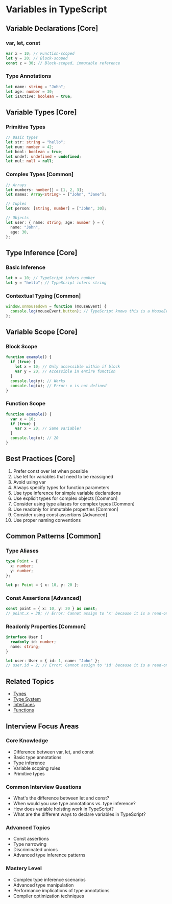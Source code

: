 # Variables in TypeScript

## Variable Declarations [Core]

### var, let, const

```typescript
var x = 10; // Function-scoped
let y = 20; // Block-scoped
const z = 30; // Block-scoped, immutable reference
```

### Type Annotations

```typescript
let name: string = "John";
let age: number = 30;
let isActive: boolean = true;
```

## Variable Types [Core]

### Primitive Types

```typescript
// Basic types
let str: string = "hello";
let num: number = 42;
let bool: boolean = true;
let undef: undefined = undefined;
let nul: null = null;
```

### Complex Types [Common]

```typescript
// Arrays
let numbers: number[] = [1, 2, 3];
let names: Array<string> = ["John", "Jane"];

// Tuples
let person: [string, number] = ["John", 30];

// Objects
let user: { name: string; age: number } = {
  name: "John",
  age: 30,
};
```

## Type Inference [Core]

### Basic Inference

```typescript
let x = 10; // TypeScript infers number
let y = "hello"; // TypeScript infers string
```

### Contextual Typing [Common]

```typescript
window.onmousedown = function (mouseEvent) {
  console.log(mouseEvent.button); // TypeScript knows this is a MouseEvent
};
```

## Variable Scope [Core]

### Block Scope

```typescript
function example() {
  if (true) {
    let x = 10; // Only accessible within if block
    var y = 20; // Accessible in entire function
  }
  console.log(y); // Works
  console.log(x); // Error: x is not defined
}
```

### Function Scope

```typescript
function example() {
  var x = 10;
  if (true) {
    var x = 20; // Same variable!
  }
  console.log(x); // 20
}
```

## Best Practices [Core]

1. Prefer const over let when possible
2. Use let for variables that need to be reassigned
3. Avoid using var
4. Always specify types for function parameters
5. Use type inference for simple variable declarations
6. Use explicit types for complex objects [Common]
7. Consider using type aliases for complex types [Common]
8. Use readonly for immutable properties [Common]
9. Consider using const assertions [Advanced]
10. Use proper naming conventions

## Common Patterns [Common]

### Type Aliases

```typescript
type Point = {
  x: number;
  y: number;
};

let p: Point = { x: 10, y: 20 };
```

### Const Assertions [Advanced]

```typescript
const point = { x: 10, y: 20 } as const;
// point.x = 30; // Error: Cannot assign to 'x' because it is a read-only property
```

### Readonly Properties [Common]

```typescript
interface User {
  readonly id: number;
  name: string;
}

let user: User = { id: 1, name: "John" };
// user.id = 2; // Error: Cannot assign to 'id' because it is a read-only property
```

## Related Topics

- [Types](./../types/types.md)
- [Type System](./../type-system/type-system.md)
- [Interfaces](./../interfaces/interfaces.md)
- [Functions](./../functions/functions.md)

## Interview Focus Areas

### Core Knowledge

- Difference between var, let, and const
- Basic type annotations
- Type inference
- Variable scoping rules
- Primitive types

### Common Interview Questions

- What's the difference between let and const?
- When would you use type annotations vs. type inference?
- How does variable hoisting work in TypeScript?
- What are the different ways to declare variables in TypeScript?

### Advanced Topics

- Const assertions
- Type narrowing
- Discriminated unions
- Advanced type inference patterns

### Mastery Level

- Complex type inference scenarios
- Advanced type manipulation
- Performance implications of type annotations
- Compiler optimization techniques
